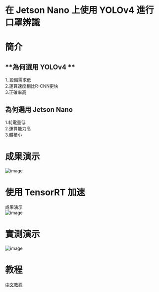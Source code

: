 # **在 Jetson Nano 上使用 YOLOv4 進行口罩辨識**  
# **簡介**
## **為何選用 YOLOv4 **  
1..設備需求低  
2.運算速度相比R-CNN更快  
3.正確率高  
## **為何選用 Jetson Nano**  
1.耗電量低  
2.運算能力高  
3.體積小  
# **成果演示**  
![image](https://github.com/guizaida/IN-JETSON-NANO-MASKCHECK-USE-YOLOV4/blob/57172e53deac966817522473fe0165b633b6c725/gif/test1.gif)  

# **使用 TensorRT 加速**  
成果演示  
![image](https://github.com/guizaida/IN-JETSON-NANO-MASKCHECK-USE-YOLOV4/blob/57172e53deac966817522473fe0165b633b6c725/gif/test.gif)    

# **實測演示**  
![image](https://github.com/guizaida/IN-JETSON-NANO-MASKCHECK-USE-YOLOV4/blob/8fa73a41bed9b85c96d9a44495e395c3a4b66e74/gif/test10.gif)   

# **教程**  
[中文教程](https://github.com/guizaida/How-to-do-jetson-nano-maskcheck/blob/a7b0d6d2080fc2ba684a6943e766fbba108cb4af/README.md)
